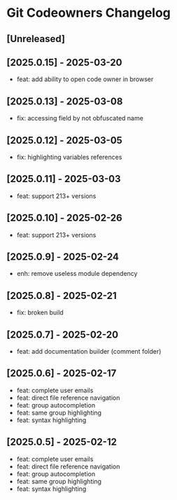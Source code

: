 <!-- Keep a Changelog guide -> https://keepachangelog.com -->

# Git Codeowners Changelog

## [Unreleased]

## [2025.0.15] - 2025-03-20

- feat: add ability to open code owner in browser

## [2025.0.13] - 2025-03-08

- fix: accessing field by not obfuscated name

## [2025.0.12] - 2025-03-05

- fix: highlighting variables references

## [2025.0.11] - 2025-03-03

- feat: support 213+ versions

## [2025.0.10] - 2025-02-26

- feat: support 213+ versions

## [2025.0.9] - 2025-02-24

- enh: remove useless module dependency

## [2025.0.8] - 2025-02-21

- fix: broken build

## [2025.0.7] - 2025-02-20

- feat: add documentation builder (comment folder)

## [2025.0.6] - 2025-02-17

- feat: complete user emails
- feat: direct file reference navigation
- feat: group autocompletion
- feat: same group highlighting
- feat: syntax highlighting

## [2025.0.5] - 2025-02-12

- feat: complete user emails
- feat: direct file reference navigation
- feat: group autocompletion
- feat: same group highlighting
- feat: syntax highlighting
